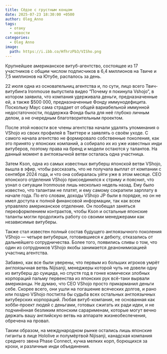 ```yaml
---
title: Сёдзе с грустным концом
date: 2025-07-23 18:30:00 +0500
author: Oleg_Anno
tags:
  - отаку
  - новости
categories:
  - Oleg Anno
image:
  path: https://i.ibb.co/HfhrzPb3/VISho.png
---
```

Крупнейшее американское витуб-агентство, состоящее из 17 участников с общим числом подписчиков в 6,4 миллионов на Твиче и 7,5 миллионов на Ютубе, распалось за день.

22 июля одна из основательниц агентства и, по сути, лицо всего Твич-витубинга Ironmouse выпустила видео “Почему я покинула Vshojo”, в котором заявила, что компания удерживала деньги, предназначенные ей, а также $500 000, предназначенные Фонду иммунодефицита. Поскольку Маус сама страдает от общей вариабельной иммунной недостаточности, поддержка Фонда была для неё глубоко личным делом, а не очередным благотворительным проектом.

После этой новости все члены агентства начали удалять упоминания о VShojo из своих профилей в Твиттере и заявлять о своём уходе. С самого начала агентство не формировало собственные поколения, как это принято у японских компаний, а собирало их из уже известных инди витуберов, поэтому права на бренд и модели остаются у талантов. На данный момент в англоязычной ветви осталась одна участница.

Затем Kson, одна из самых известных витуберш японской ветви VShojo, вышла в эфир, чтобы рассказать, что не получала выплат от компании с сентября 2024 года, и что она собиралась уйти уже в этом месяце. CEO японского отделения VShojo присоединился к стриму и пояснил, что узнал о ситуации Ironmouse лишь несколько недель назад. Ему было известно, что талантам не платят, и ему самому сократили зарплату в начале года. По его словам, доходы VShojo JP были в порядке, но он не имел доступа к полной финансовой информации, так как всем управляло американское отделение. Он пообещал заняться переоформлением контрактов, чтобы Kson и остальные японские таланты могли продолжить работу со своими менеджерами как независимые витуберы.

Также стал известен полный состав будущего англоязычного поколения VShojo — четыре витуберши, готовившиеся к дебюту, отказались от дальнейшего сотрудничества.
Более того, появились сливы о том, что один из сотрудников VShojo якобы занимается деанонимизацией участниц агентства.

Забавно, как все были уверены, что первым из больших игроков умрёт англоязычная ветвь Nijisanji, менеджеры которой чуть не довели одну из витуберш до суицида, но спустя год в гонке комически злобных корпораций пальму первенства из японских рук всё-таки вырвали американцы. 
Не думаю, что СЕО VShojo просто прикарманил деньги себе. Скорее всего, они ушли на погашение всяческих долгов, и рано или поздно VShojo постигла бы судьба всех остальных англоязычных витуберских корпораций. Любая витуб-компания, не основанная как хобби-проект людей с деньгами, готовых сжигать их ради идеи, и не подчинённая безликим японским сарарименам, которые могут вечно держать вашу английскую ветвь на аппарате жизнеобеспечения, обречена на провал.

Таким образом, на международном рынке остались лишь японские гиганты в лице Hololive и полумёртвой Nijisanji, канадская компания среднего звена Phase Connect, кучка мелких корп, борющихся за крохи, и различные инди объединения.